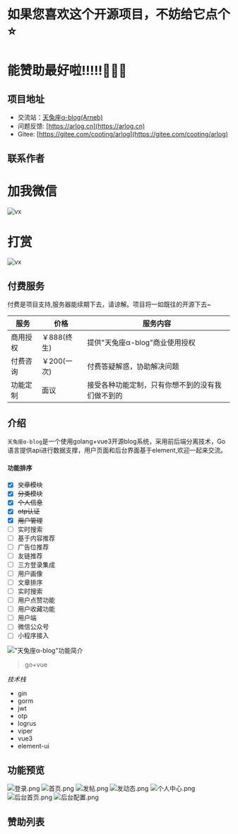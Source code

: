 # 如果您喜欢这个开源项目，不妨给它点个⭐️

# 能赞助最好啦!!!!!🙏🙏🙏

## 项目地址

- 交流站：[天兔座α-blog(Arneb)](https://arlog.cn)
- 问题反馈: [https://arlog.cn](https://arlog.cn)
- Gitee: [https://gitee.com/cooting/arlog](https://gitee.com/cooting/arlog)

## 联系作者

# 加我微信

![vx](docs/vx.png)

# 打赏

![vx](docs/vxzf.png)

## 付费服务

付费是项目支持,服务器能续期下去，请谅解。项目将一如既往的开源下去~

| 服务   | 价格       | 服务内容                     |
|------|----------|--------------------------|
| 商用授权 | ￥888(终生) | 提供"天兔座α-blog"商业使用授权      |
| 付费咨询 | ￥200(一次) | 付费答疑解惑，协助解决问题            |
| 功能定制 | 面议       | 接受各种功能定制，只有你想不到的没有我们做不到的 |

## 介绍

`天兔座α-blog`是一个使用golang+vue3开源blog系统，采用前后端分离技术，Go语言提供api进行数据支撑，用户页面和后台界面基于element,欢迎一起来交流。

#### 功能排序

- [x] ~~文章模块~~
- [x] ~~分类模块~~
- [x] ~~个人信息~~
- [x] ~~otp认证~~
- [x] ~~用户管理~~
- [ ] 实时搜索
- [ ] 基于内容推荐
- [ ] 广告位推荐
- [ ] 友链推荐
- [ ] 三方登录集成
- [ ] 用户画像
- [ ] 文章排序
- [ ] 实时搜索
- [ ] 用户点赞功能
- [ ] 用户收藏功能
- [ ] 用户端
- [ ] 微信公众号
- [ ] 小程序接入

!["天兔座α-blog"功能简介](docs/jg.png)


> go+vue

*技术栈*

- gin
- gorm
- jwt
- otp
- logrus
- viper
- vue3
- element-ui

## 功能预览

![登录.png](docs/login.png)
![首页.png](docs/vxzf.png)
![发帖.png](docs/vxzf.png)
![发动态.png](docs/vxzf.png)
![个人中心.png](docs/vxzf.png)
![后台首页.png](docs/vxzf.png)
![后台配置.png](docs/vxzf.png)

## 赞助列表

